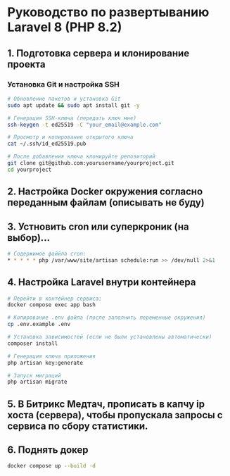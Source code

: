 # Руководство по развертыванию Laravel 8 (PHP 8.2)

## 1. Подготовка сервера и клонирование проекта

### Установка Git и настройка SSH

```bash
# Обновление пакетов и установка Git
sudo apt update && sudo apt install git -y

# Генерация SSH-ключа (передать ключ мне)
ssh-keygen -t ed25519 -C "your_email@example.com"

# Просмотр и копирование открытого ключа
cat ~/.ssh/id_ed25519.pub

# После добавления ключа клонируйте репозиторий
git clone git@github.com:yourusername/yourproject.git
cd yourproject
```

## 2. Настройка Docker окружения согласно переданным файлам (описывать не буду)

## 3. Устновить cron или суперкроник (на выбор)... 
```bash
# Содержимое файйла cron:
* * * * * php /var/www/site/artisan schedule:run >> /dev/null 2>&1
```


## 4. Настройка Laravel внутри контейнера

```bash
# Перейти в контейнер сервиса:
docker compose exec app bash

# Копирование .env файла (после заполнить переменные окружения)
cp .env.example .env

# Установка зависимостей (если не были установлены автоматически)
composer install

# Генерация ключа приложения
php artisan key:generate

# Запуск миграций
php artisan migrate
```


## 5. В Битрикс Медтач, прописать в капчу ip хоста (сервера), чтобы пропускала запросы с сервиса по сбору статистики.


## 6. Поднять докер
```bash
docker compose up --build -d
```
